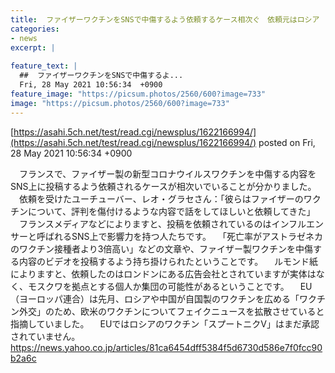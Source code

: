 ```yaml
---
title:  ファイザーワクチンをSNSで中傷するよう依頼するケース相次ぐ　依頼元はロシア  
categories:
- news
excerpt: |
  
feature_text: |
  ##  ファイザーワクチンをSNSで中傷するよ...
  Fri, 28 May 2021 10:56:34  +0900
feature_image: "https://picsum.photos/2560/600?image=733"
image: "https://picsum.photos/2560/600?image=733"
---
```


[https://asahi.5ch.net/test/read.cgi/newsplus/1622166994/](https://asahi.5ch.net/test/read.cgi/newsplus/1622166994/)
posted on Fri, 28 May 2021 10:56:34  +0900

<!--more-->

　フランスで、ファイザー製の新型コロナウイルスワクチンを中傷する内容をSNS上に投稿するよう依頼されるケースが相次いでいることが分かりました。 　依頼を受けたユーチューバー、レオ・グラセさん：「彼らはファイザーのワクチンについて、評判を傷付けるような内容で話をしてほしいと依頼してきた」 　フランスメディアなどによりますと、投稿を依頼されているのはインフルエンサーと呼ばれるSNS上で影響力を持つ人たちです。 　「死亡率がアストラゼネカのワクチン接種者より3倍高い」などの文章や、ファイザー製ワクチンを中傷する内容のビデオを投稿するよう持ち掛けられたということです。 　ルモンド紙によりますと、依頼したのはロンドンにある広告会社とされていますが実体はなく、モスクワを拠点とする個人か集団の可能性があるということです。 　EU（ヨーロッパ連合）は先月、ロシアや中国が自国製のワクチンを広める「ワクチン外交」のため、欧米のワクチンについてフェイクニュースを拡散させていると指摘していました。 　EUではロシアのワクチン「スプートニクV」はまだ承認されていません。 https://news.yahoo.co.jp/articles/81ca6454dff5384f5d6730d586e7f0fcc90b2a6c
